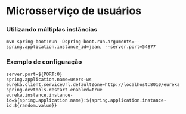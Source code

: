 # Microsserviço de usuários

### Utilizando múltiplas instâncias

````
mvn spring-boot:run -Dspring-boot.run.arguments=--spring.application.instance_id=jean, --server.port=54877
````

### Exemplo de configuração

```
server.port=${PORT:0}
spring.application.name=users-ws
eureka.client.serviceUrl.defaultZone=http://localhost:8010/eureka
spring.devtools.restart.enabled=true
eureka.instance.instance-id=${spring.application.name}:${spring.application.instance-id:${random.value}}
```